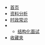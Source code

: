 * [首页](/)
* [资料分析](公考/资料分析.md)
* [时政常识](公考/时政常识.md)
* * [结构化面试](公考/结构化面试/)
* [收藏夹](Favorites/favorites)
